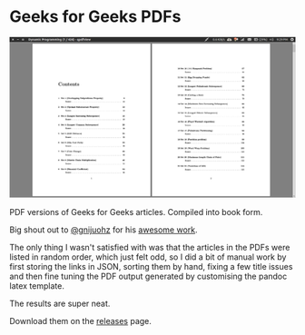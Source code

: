
# Geeks for Geeks PDFs

![Table of Contents of the Dynamic Programming Book.](screenshot.png)

PDF versions of Geeks for Geeks articles. Compiled into book form.

Big shout out to [@gnijuohz](https://github.com/gnijuohz) for his [awesome work](https://github.com/gnijuohz/geeksforgeeks-as-books/).

The only thing I wasn't satisfied with was that the articles in the PDFs were listed in random order, which just felt odd, so I did a bit of manual work by first storing the links in JSON, sorting them by hand, fixing a few title issues and then fine tuning the PDF output generated by customising the pandoc latex template. 

The results are super neat.

Download them on the [releases](https://github.com/dufferzafar/geeks-pdf/releases/) page.
